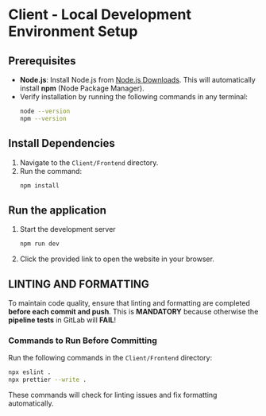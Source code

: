 # Client - Local Development Environment Setup

## Prerequisites
- **Node.js**: Install Node.js from [Node.js Downloads](https://nodejs.org/en/download/prebuilt-installer). This will automatically install **npm** (Node Package Manager).
- Verify installation by running the following commands in any terminal:
    ```bash
    node --version
    npm --version
    ```

## Install Dependencies
1. Navigate to the `Client/Frontend` directory.
2. Run the command:
    ```bash
    npm install
    ```
## Run the application
1. Start the development server
    ```bash
    npm run dev
    ````
2. Click the provided link to open the website in your browser.

## LINTING AND FORMATTING
To maintain code quality, ensure that linting and formatting are completed **before each commit and push**. This is **MANDATORY** because otherwise the **pipeline tests** in GitLab will **FAIL**!

### Commands to Run Before Committing
Run the following commands in the `Client/Frontend` directory:
```bash
npx eslint .
npx prettier --write .
```
These commands will check for linting issues and fix formatting automatically.